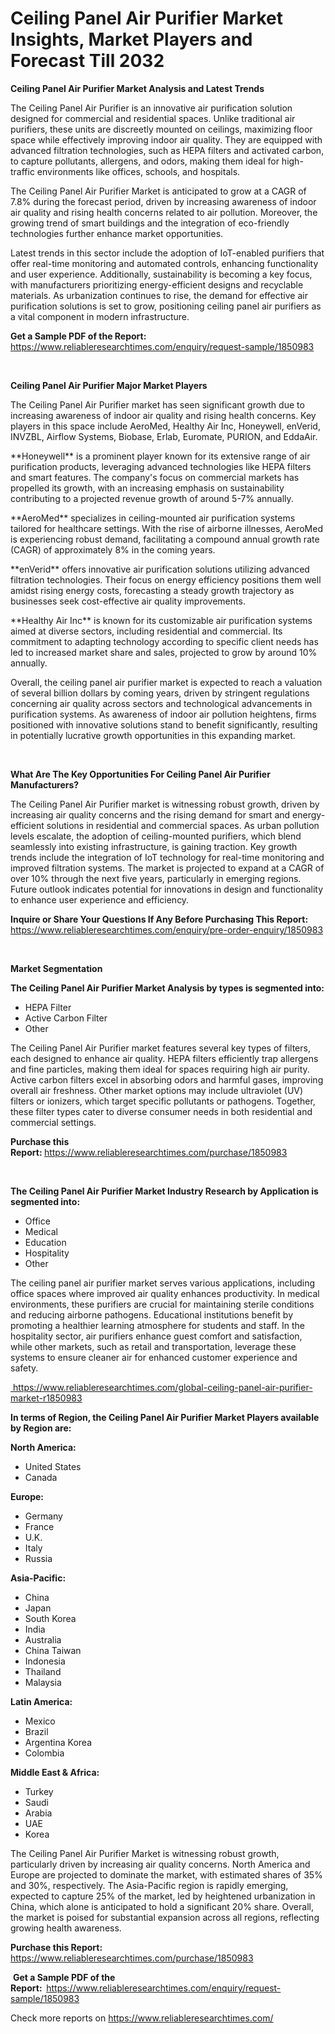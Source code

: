 <p><h1>Ceiling Panel Air Purifier Market Insights, Market Players and Forecast Till 2032</h1></p><p><strong>Ceiling Panel Air Purifier Market Analysis and Latest Trends</strong></p>
<p><p>The Ceiling Panel Air Purifier is an innovative air purification solution designed for commercial and residential spaces. Unlike traditional air purifiers, these units are discreetly mounted on ceilings, maximizing floor space while effectively improving indoor air quality. They are equipped with advanced filtration technologies, such as HEPA filters and activated carbon, to capture pollutants, allergens, and odors, making them ideal for high-traffic environments like offices, schools, and hospitals.</p><p>The Ceiling Panel Air Purifier Market is anticipated to grow at a CAGR of 7.8% during the forecast period, driven by increasing awareness of indoor air quality and rising health concerns related to air pollution. Moreover, the growing trend of smart buildings and the integration of eco-friendly technologies further enhance market opportunities. </p><p>Latest trends in this sector include the adoption of IoT-enabled purifiers that offer real-time monitoring and automated controls, enhancing functionality and user experience. Additionally, sustainability is becoming a key focus, with manufacturers prioritizing energy-efficient designs and recyclable materials. As urbanization continues to rise, the demand for effective air purification solutions is set to grow, positioning ceiling panel air purifiers as a vital component in modern infrastructure.</p></p>
<p><strong>Get a Sample PDF of the Report:&nbsp;</strong> <a href="https://www.reliableresearchtimes.com/enquiry/request-sample/1850983?utm_campaign=2205&utm_medium=2&utm_source=Github&utm_content=ia&utm_term=26032025&utm_id=ceiling-panel-air-purifier">https://www.reliableresearchtimes.com/enquiry/request-sample/1850983</a></p>
<p>&nbsp;</p>
<p><strong>Ceiling Panel Air Purifier Major Market Players</strong></p>
<p><p>The Ceiling Panel Air Purifier market has seen significant growth due to increasing awareness of indoor air quality and rising health concerns. Key players in this space include AeroMed, Healthy Air Inc, Honeywell, enVerid, INVZBL, Airflow Systems, Biobase, Erlab, Euromate, PURION, and EddaAir. </p><p>**Honeywell** is a prominent player known for its extensive range of air purification products, leveraging advanced technologies like HEPA filters and smart features. The company's focus on commercial markets has propelled its growth, with an increasing emphasis on sustainability contributing to a projected revenue growth of around 5-7% annually.</p><p>**AeroMed** specializes in ceiling-mounted air purification systems tailored for healthcare settings. With the rise of airborne illnesses, AeroMed is experiencing robust demand, facilitating a compound annual growth rate (CAGR) of approximately 8% in the coming years.</p><p>**enVerid** offers innovative air purification solutions utilizing advanced filtration technologies. Their focus on energy efficiency positions them well amidst rising energy costs, forecasting a steady growth trajectory as businesses seek cost-effective air quality improvements.</p><p>**Healthy Air Inc** is known for its customizable air purification systems aimed at diverse sectors, including residential and commercial. Its commitment to adapting technology according to specific client needs has led to increased market share and sales, projected to grow by around 10% annually. </p><p>Overall, the ceiling panel air purifier market is expected to reach a valuation of several billion dollars by coming years, driven by stringent regulations concerning air quality across sectors and technological advancements in purification systems. As awareness of indoor air pollution heightens, firms positioned with innovative solutions stand to benefit significantly, resulting in potentially lucrative growth opportunities in this expanding market.</p></p>
<p>&nbsp;</p>
<p><strong>What Are The Key Opportunities For Ceiling Panel Air Purifier Manufacturers?</strong></p>
<p><p>The Ceiling Panel Air Purifier market is witnessing robust growth, driven by increasing air quality concerns and the rising demand for smart and energy-efficient solutions in residential and commercial spaces. As urban pollution levels escalate, the adoption of ceiling-mounted purifiers, which blend seamlessly into existing infrastructure, is gaining traction. Key growth trends include the integration of IoT technology for real-time monitoring and improved filtration systems. The market is projected to expand at a CAGR of over 10% through the next five years, particularly in emerging regions. Future outlook indicates potential for innovations in design and functionality to enhance user experience and efficiency.</p></p>
<p><strong>Inquire or Share Your Questions If Any Before Purchasing This Report:</strong> <a href="https://www.reliableresearchtimes.com/enquiry/pre-order-enquiry/1850983?utm_campaign=2205&utm_medium=2&utm_source=Github&utm_content=ia&utm_term=26032025&utm_id=ceiling-panel-air-purifier">https://www.reliableresearchtimes.com/enquiry/pre-order-enquiry/1850983</a></p>
<p>&nbsp;</p>
<p><strong>Market Segmentation</strong></p>
<p><strong>The Ceiling Panel Air Purifier Market Analysis by types is segmented into:</strong></p>
<p><ul><li>HEPA Filter</li><li>Active Carbon Filter</li><li>Other</li></ul></p>
<p><p>The Ceiling Panel Air Purifier market features several key types of filters, each designed to enhance air quality. HEPA filters efficiently trap allergens and fine particles, making them ideal for spaces requiring high air purity. Active carbon filters excel in absorbing odors and harmful gases, improving overall air freshness. Other market options may include ultraviolet (UV) filters or ionizers, which target specific pollutants or pathogens. Together, these filter types cater to diverse consumer needs in both residential and commercial settings.</p></p>
<p><strong>Purchase this Report:&nbsp;</strong><a href="https://www.reliableresearchtimes.com/purchase/1850983?utm_campaign=2205&utm_medium=2&utm_source=Github&utm_content=ia&utm_term=26032025&utm_id=ceiling-panel-air-purifier">https://www.reliableresearchtimes.com/purchase/1850983</a></p>
<p>&nbsp;</p>
<p><strong>The Ceiling Panel Air Purifier Market Industry Research by Application is segmented into:</strong></p>
<p><ul><li>Office</li><li>Medical</li><li>Education</li><li>Hospitality</li><li>Other</li></ul></p>
<p><p>The ceiling panel air purifier market serves various applications, including office spaces where improved air quality enhances productivity. In medical environments, these purifiers are crucial for maintaining sterile conditions and reducing airborne pathogens. Educational institutions benefit by promoting a healthier learning atmosphere for students and staff. In the hospitality sector, air purifiers enhance guest comfort and satisfaction, while other markets, such as retail and transportation, leverage these systems to ensure cleaner air for enhanced customer experience and safety.</p></p>
<p><a href="https://www.reliableresearchtimes.com/global-ceiling-panel-air-purifier-market-r1850983?utm_campaign=2205&utm_medium=2&utm_source=Github&utm_content=ia&utm_term=26032025&utm_id=ceiling-panel-air-purifier">&nbsp;https://www.reliableresearchtimes.com/global-ceiling-panel-air-purifier-market-r1850983</a></p>
<p><strong>In terms of Region, the Ceiling Panel Air Purifier Market Players available by Region are:</strong></p>
<p>
    <p> <strong> North America: </strong>
        <ul>
            <li>United States</li>
            <li>Canada</li>
        </ul>
        </p> 
    <p> <strong> Europe: </strong>
        <ul>
            <li>Germany</li>
            <li>France</li>
            <li>U.K.</li>
            <li>Italy</li>
            <li>Russia</li>
        </ul>
        </p> 
    <p> <strong> Asia-Pacific: </strong>
        <ul>
            <li>China</li>
            <li>Japan</li>
            <li>South Korea</li>
            <li>India</li>
            <li>Australia</li>
            <li>China Taiwan</li>
            <li>Indonesia</li>
            <li>Thailand</li>
            <li>Malaysia</li>
        </ul>
        </p> 
    <p> <strong> Latin America: </strong>
        <ul>
            <li>Mexico</li>
            <li>Brazil</li>
            <li>Argentina Korea</li>
            <li>Colombia</li>
        </ul>
        </p> 
    <p> <strong> Middle East & Africa: </strong>
        <ul>
            <li>Turkey</li>
            <li>Saudi</li>
            <li>Arabia</li>
            <li>UAE</li>
            <li>Korea</li>
        </ul>
    </p>
    </p>
<p><p>The Ceiling Panel Air Purifier Market is witnessing robust growth, particularly driven by increasing air quality concerns. North America and Europe are projected to dominate the market, with estimated shares of 35% and 30%, respectively. The Asia-Pacific region is rapidly emerging, expected to capture 25% of the market, led by heightened urbanization in China, which alone is anticipated to hold a significant 20% share. Overall, the market is poised for substantial expansion across all regions, reflecting growing health awareness.</p></p>
<p><strong>Purchase this Report: </strong><a href="https://www.reliableresearchtimes.com/purchase/1850983?utm_campaign=2205&utm_medium=2&utm_source=Github&utm_content=ia&utm_term=26032025&utm_id=ceiling-panel-air-purifier">https://www.reliableresearchtimes.com/purchase/1850983</a></p>
<p>&nbsp;<strong>Get a Sample PDF of the Report:&nbsp;&nbsp;</strong><a href="https://www.reliableresearchtimes.com/enquiry/request-sample/1850983?utm_campaign=2205&utm_medium=2&utm_source=Github&utm_content=ia&utm_term=26032025&utm_id=ceiling-panel-air-purifier">https://www.reliableresearchtimes.com/enquiry/request-sample/1850983</a></p>
<p><strong></strong></p>
<p>Check more reports on <a href="https://www.reliableresearchtimes.com/?utm_campaign=2205&utm_medium=2&utm_source=Github&utm_content=ia&utm_term=26032025&utm_id=ceiling-panel-air-purifier">https://www.reliableresearchtimes.com/</a></p>